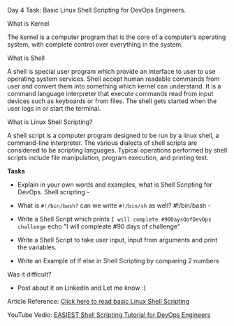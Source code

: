 Day 4 Task: Basic Linux Shell Scripting for DevOps Engineers.

 What is Kernel

 The kernel is a computer program that is the core of a computer’s operating system, with complete control over everything in the system.
 
 What is Shell

 A shell is special user program which provide an interface to user to use operating system services. Shell accept human readable commands from user and convert them into something which kernel can understand. It is a command language interpreter that execute commands read from input devices such as keyboards or from files. The shell gets started when the user logs in or start the terminal.
 
 What is Linux Shell Scripting?

 A shell script is a computer program designed to be run by a linux shell, a command-line interpreter. The various dialects of shell scripts are considered to be scripting languages. Typical operations performed by shell scripts include file manipulation, program execution, and printing text.

 **Tasks**

 - Explain in your own words and examples, what is Shell Scripting for DevOps.
   Shell scripting - 

 - What is `#!/bin/bash?` can we write `#!/bin/sh` as well?
   #!/bin/bash -

 - Write a Shell Script which prints `I will complete #90DaysOofDevOps challenge`
    echo "I will compleate #90 days of challenge"

 - Write a Shell Script to take user input, input from arguments and print the variables.


 - Write an Example of If else in Shell Scripting by comparing 2 numbers


 Was it difficult?
 
 - Post about it on LinkedIn and Let me know :)

 Article Reference: [Click here to read basic Linux Shell Scripting](https://devopscube.com/linux-shell-scripting-for-devops/)

 YouTube Vedio: [EASIEST Shell Scripting Tutorial for DevOps Engineers](https://www.youtube.com/watch?v=_-D6gkRj7xc&list=PLlfy9GnSVerQr-Se9JRE_tZJk3OUoHCkh&index=3)
